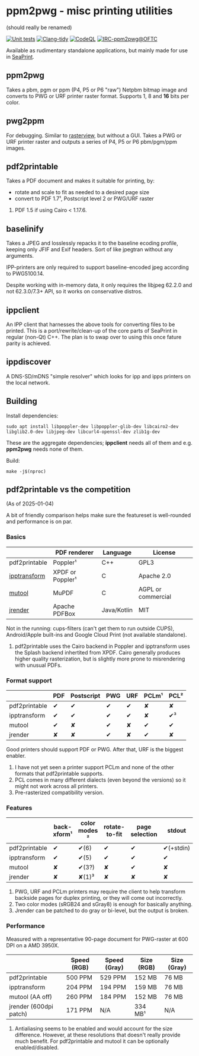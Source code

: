 # ppm2pwg - misc printing utilities
(should really be renamed)

[![Unit tests](https://github.com/attah/ppm2pwg/workflows/Unit%20tests/badge.svg)](https://github.com/attah/ppm2pwg/actions/workflows/unit-test.yml)
[![Clang-tidy](https://github.com/attah/ppm2pwg/workflows/Clang-tidy/badge.svg)](https://github.com/attah/ppm2pwg/actions/workflows/clang-tidy.yml)
[![CodeQL](https://github.com/attah/ppm2pwg/workflows/CodeQL/badge.svg)](https://github.com/attah/ppm2pwg/actions/workflows/codeql-analysis.yml)
[![IRC-ppm2pwg@OFTC](https://img.shields.io/badge/IRC-%23ppm2pwg@OFTC-blue)](https://webchat.oftc.net/?channels=ppm2pwg)

Available as rudimentary standalone applications, but mainly made for use in [SeaPrint](https://github.com/attah/harbour-seaprint).

## ppm2pwg
Takes a pbm, pgm or ppm (P4, P5 or P6 "raw") Netpbm bitmap image and converts to PWG or URF printer raster format. Supports 1, 8 and **16** bits per color.

## pwg2ppm
For debugging. Similar to [rasterview](https://github.com/michaelrsweet/rasterview), but without a GUI. Takes a PWG or URF printer raster and outputs a series of P4, P5 or P6 pbm/pgm/ppm images.

## pdf2printable
Takes a PDF document and makes it suitable for printing, by:
- rotate and scale to fit as needed to a desired page size
- convert to PDF 1.7&sup1;, Postscript level 2 or PWG/URF raster

1. PDF 1.5 if using Cairo < 1.17.6.

## baselinify
Takes a JPEG and losslessly repacks it to the baseline ecoding profile, keeping only JFIF and Exif headers.
Sort of like jpegtran without any arguments.

IPP-printers are only required to support baseline-encoded jpeg according to PWG5100.14.

Despite working with in-memory data, it only requires the libjpeg 62.2.0 and not 62.3.0/7.3+ API, so it works on conservative distros.

## ippclient
An IPP client that harnesses the above tools for converting files to be printed.
This is a port/rewrite/clean-up of the core parts of SeaPrint in regular (non-Qt) C++.
The plan is to swap over to using this once fature parity is achieved.

## ippdiscover

A DNS-SD/mDNS "simple resolver" which looks for ipp and ipps printers on the local network.

## Building

Install dependencies:

`sudo apt install libpoppler-dev libpoppler-glib-dev libcairo2-dev libglib2.0-dev libjpeg-dev libcurl4-openssl-dev zlib1g-dev`

These are the aggregate dependencies; **ippclient** needs all of them and e.g. **ppm2pwg** needs none of them.

Build:

`make -j$(nproc)`

## pdf2printable vs the competition

(As of 2025-01-04)

A bit of friendly comparison helps make sure the featureset is well-rounded and performance is on par.

### Basics
|                                                         | PDF renderer          | Language    | License            |
| ------------------------------------------------------- | --------------------- | ----------- | ------------------ |
| pdf2printable                                           | Poppler&sup1;         | C++         | GPL3               |
| [ipptransform](https://github.com/OpenPrinting/libcups) | XPDF or Poppler&sup1; | C           | Apache 2.0         |
| [mutool](https://mupdf.com/)                            | MuPDF                 | C           | AGPL or commercial |
| [jrender](https://github.com/HPInc/jipp)                | Apache PDFBox         | Java/Kotlin | MIT                |

Not in the running: cups-filters (can't get them to run outside CUPS), Android/Apple built-ins and Google Cloud Print (not available standalone).

1. pdf2printable uses the Cairo backend in Poppler and ipptransform uses the Splash backend inhertited from XPDF. Cairo generally produces higher quality rasterization, but is slightly more prone to misrendering with unusual PDFs.

### Format support

|               | PDF | Postscript | PWG | URF | PCLm&sup1; | PCL&sup2; |
| ------------- | --- | ---------- | --- | --- | ---------- | --------- |
| pdf2printable | ✔   | ✔          | ✔   | ✔   | ✘          | ✘         |
| ipptransform  | ✔   | ✔          | ✔   | ✔   | ✘          | ✔&sup3;   |
| mutool        | ✔   | ✘          | ✔   | ✘   | ✔          | ✔         |
| jrender       | ✘   | ✘          | ✔   | ✘   | ✔          | ✘         |

Good printers should support PDF or PWG. After that, URF is the biggest enabler.

1. I have not yet seen a printer support PCLm and none of the other formats that pdf2printable supports.
2. PCL comes in many different dialects (even beyond the versions) so it might not work across all printers.
3. Pre-rasterized compatibility version.

### Features

|               | back-xform&sup1; | color modes &sup2;| rotate-to-fit | page selection | stdout    |
| ------------- | ---------------- | ----------------- | ------------- | -------------- | --------- |
| pdf2printable | ✔                | ✔(6)              | ✔             | ✔              | ✔(+stdin) |
| ipptransform  | ✔                | ✔(5)              | ✔             | ✔              | ✔         |
| mutool        | ✘                | ✔(3?)             | ✘             | ✔              | ✘         |
| jrender       | ✘                | ✘(1)&sup3;        | ✘             | ✘              | ✘         |

1. PWG, URF and PCLm printers may require the client to help transform backside pages for duplex printing, or they will come out incorrectly.
2. Two color modes (sRGB24 and sGray8) is enough for basically anything.
3. Jrender can be patched to do gray or bi-level, but the output is broken.

### Performance
Measured with a representative 90-page document for PWG-raster at 600 DPI on a AMD 3950X.

|                        | Speed (RGB) | Speed (Gray) | Size (RGB)   | Size (Gray) |
| ---------------------- | ----------- | -------------| ------------ | ----------- |
| pdf2printable          | 500 PPM     | 529 PPM      | 152 MB       | 76 MB       |
| ipptransform           | 204 PPM     | 194 PPM      | 159 MB       | 76 MB       |
| mutool (AA off)        | 260 PPM     | 184 PPM      | 152 MB       | 76 MB       |
| jrender (600dpi patch) | 171 PPM     | N/A          | 334 MB&sup1; | N/A         |

1. Antialiasing seems to be enabled and would account for the size difference. However, at these resolutions that doesn't really provide much benefit. For pdf2printable and mutool it can be optionally enabled/disabled.
